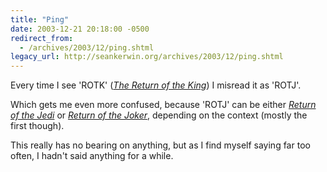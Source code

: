 ```yaml
---
title: "Ping"
date: 2003-12-21 20:18:00 -0500
redirect_from:
  - /archives/2003/12/ping.shtml
legacy_url: http://seankerwin.org/archives/2003/12/ping.shtml
---
```

Every time I see 'ROTK' ([_The Return of the King_](http://www.lordoftherings.net/index_synopsis_rotk.html)) I misread it as 'ROTJ'.

Which gets me even more confused, because 'ROTJ' can be either [_Return of the Jedi_](http://www.starwars.com/episode-vi/) or [_Return of the Joker_](http://www.amazon.com/exec/obidos/tg/detail/-/B00005Y71K/002-9729822-1193654?v=glance), depending on the context (mostly the first though).

This really has no bearing on anything, but as I find myself saying far too often, I hadn't said anything for a while.

